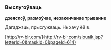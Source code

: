 ### Выслугоўваць
**дзеяслоў, размоўнае, незакончанае трыванне**

Дагаджаць, прыслужваць. Не хачу ёй в.

<a rel="author">[http://rv-blr.com/](http://rv-blr.com/slounik.jsp?letterId=0&maskId=0&pageId=614)</a>
